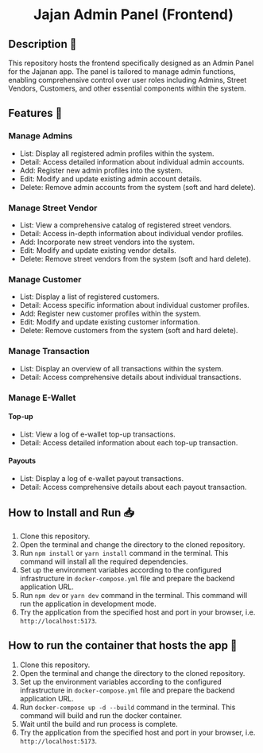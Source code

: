 <h1 align=center>Jajan Admin Panel (Frontend)</h1>

## Description 📝
This repository hosts the frontend specifically designed as an Admin Panel for the Jajanan app. The panel is tailored to manage admin functions, enabling comprehensive control over user roles including Admins, Street Vendors, Customers, and other essential components within the system.

## Features 🌟
### Manage Admins
- List: Display all registered admin profiles within the system.
- Detail: Access detailed information about individual admin accounts.
- Add: Register new admin profiles into the system.
- Edit: Modify and update existing admin account details.
- Delete: Remove admin accounts from the system (soft and hard delete).

### Manage Street Vendor
- List: View a comprehensive catalog of registered street vendors.
- Detail: Access in-depth information about individual vendor profiles.
- Add: Incorporate new street vendors into the system.
- Edit: Modify and update existing vendor details.
- Delete: Remove street vendors from the system (soft and hard delete).

### Manage Customer
- List: Display a list of registered customers.
- Detail: Access specific information about individual customer profiles.
- Add: Register new customer profiles within the system.
- Edit: Modify and update existing customer information.
- Delete: Remove customers from the system (soft and hard delete).

### Manage Transaction 
- List: Display an overview of all transactions within the system.
- Detail: Access comprehensive details about individual transactions.

### Manage E-Wallet
#### Top-up
- List: View a log of e-wallet top-up transactions.
- Detail: Access detailed information about each top-up transaction.

#### Payouts
- List: Display a log of e-wallet payout transactions.
- Detail: Access comprehensive details about each payout transaction.

## How to Install and Run 📥
1. Clone this repository.
2. Open the terminal and change the directory to the cloned repository.
3. Run `npm install` or `yarn install` command in the terminal. This command will install all the required dependencies.
4. Set up the environment variables according to the configured infrastructure in `docker-compose.yml` file and prepare the backend application URL.
5. Run `npm dev` or `yarn dev` command in the terminal. This command will run the application in development mode.
6. Try the application from the specified host and port in your browser, i.e. `http://localhost:5173`.

## How to run the container that hosts the app 🐳
1. Clone this repository.
2. Open the terminal and change the directory to the cloned repository.
3. Set up the environment variables according to the configured infrastructure in `docker-compose.yml` file and prepare the backend application URL.
4. Run `docker-compose up -d --build` command in the terminal. This command will build and run the docker container.
5. Wait until the build and run process is complete.
7. Try the application from the specified host and port in your browser, i.e. `http://localhost:5173`.
